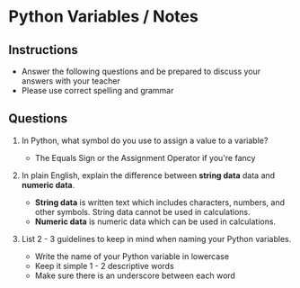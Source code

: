 # Python Variables / Notes

## Instructions

- Answer the following questions and be prepared to discuss your answers with your teacher
- Please use correct spelling and grammar

## Questions

1. In Python, what symbol do you use to assign a value to a variable?
    -  The Equals Sign or the Assignment Operator if you're fancy

2. In plain English, explain the difference between **string data** data and **numeric data**.
    -  **String data** is written text which includes characters, numbers, and other symbols. String data cannot be used in calculations.
    -  **Numeric data** is numeric data which can be used in calculations.


3. List 2 - 3 guidelines to keep in mind when naming your Python variables.
    -  Write the name of your Python variable in lowercase
    -  Keep it simple 1 - 2 descriptive words
    -  Make sure there is an underscore between each word
